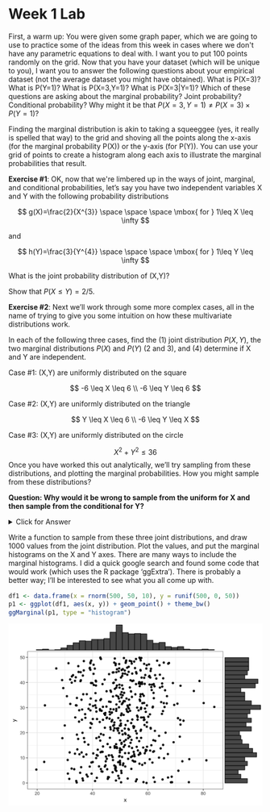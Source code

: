 Week 1 Lab
========================================================



First, a warm up: You were given some graph paper, which we are going to use to practice some of the ideas from this week in cases where we don't have any parametric equations to deal with. I want you to put 100 points randomly on the grid. Now that you have your dataset (which will be unique to you), I want you to answer the following questions about your empirical dataset (not the average dataset you might have obtained). What is P(X=3)? What is P(Y=1)? What is P(X=3,Y=1)? What is P(X=3|Y=1)? Which of these questions are asking about the marginal probability? Joint probability? Conditional probability? Why might it be that $P(X=3,Y=1) \neq P(X=3) \times P(Y=1)$?

Finding the marginal distribution is akin to taking a squeeggee (yes, it really is spelled that way) to the grid and shoving all the points along the x-axis (for the marginal probability P(X)) or the y-axis (for P(Y)). You can use your grid of points to create a histogram along each axis to illustrate the marginal probabilities that result.

**Exercise #1**: OK, now that we're limbered up in the ways of joint, marginal, and conditional probabilities, let’s say you have two independent variables X and Y with the following probability distributions

$$
g(X)=\frac{2}{X^{3}} \space \space \space \mbox{ for } 1\leq X \leq \infty
$$

and

$$
h(Y)=\frac{3}{Y^{4}} \space \space \space \mbox{ for } 1\leq Y \leq \infty
$$

What is the joint probability distribution of (X,Y)?

Show that $P(X\leq Y) = 2/5$.

**Exercise #2**: Next we’ll work through some more complex cases, all in the name of trying to give you some intuition on how these multivariate distributions work.

In each of the following three cases, find the (1) joint distribution $P(X,Y)$, the two marginal distributions $P(X)$ and $P(Y)$ (2 and 3), and (4) determine if X and Y are independent.

Case #1: (X,Y) are uniformly distributed on the square 

$$
-6 \leq X \leq 6 \\
-6 \leq Y \leq 6
$$

Case #2: (X,Y) are uniformly distributed on the triangle 

$$
Y \leq X \leq 6 \\
-6 \leq Y \leq X
$$

Case #3: (X,Y) are uniformly distributed on the circle 

$$
X^2+Y^2 \leq 36
$$
Once you have worked this out analytically, we’ll try sampling from these distributions, and plotting the marginal probabilities. How you might sample from these distributions? 

**Question: Why would it be wrong to sample from the uniform for X and then sample from the conditional for Y?**

<details>
  <summary>Click for Answer</summary>
<span style="color: blueviolet;">
Consider for a moment Case #2, where you are sampling on the lower left hand triangle described. If you sampled using the Unif(-6,6) for X, and then sampled for Y, you would have the same number of points in the X interval (-6,-5) as you do (5,6), but those points would be squished into a tiny wedge on the left hand side of the triangle and spread out on the right hand side, so the *density* of points would be higher on the left hand side and lower on the right hand side, thus violating the goal to have the points spread uniformally in two-dimensional space. 

<div class="figure" style="text-align: center">
<img src="SequentialTriangle.png" alt="The fallacy of sampling sequentially. Figure courtesy of Marija Iloska." width="80%" />
<p class="caption">(\#fig:unnamed-chunk-2)The fallacy of sampling sequentially. Figure courtesy of Marija Iloska.</p>
</div>

This issue comes up in a very important context in ecology. Consider for a moment the following example: You are studying birds and you want to model the number that are either absent from an island, present but not breeding, and present and breeding. You don't know anything about which state a species is in, so you might think that the best approach would be to flip a coin for "Are you present"? And then, conditional on being present, you could flip another coin for "Are you breeding"? This *seems* like a good way to sample from the distribution when you have no information. **But**, the problem is that if you sample 100 times, ~50$\%$ of the samples will be "Absent", 25$\%$ will be "Present but not breeding", and 25$\%$ will be "Present and breeding". So doing two sequential draws gives too much weight (arguably) to the "Absent" state, because if you were to partition the draws evenly between all three possible states, they should all end up with ~33$\%$. This is very analogous to the sequential drawing for X and Y, in that drawing X first, and then Y|X does not actually spread the points out evenly as you would expect.
</span>
</details> 

Write a function to sample from these three joint distributions, and draw 1000 values from the joint distribution. Plot the values, and put the marginal histograms on the X and Y axes. There are many ways to include the marginal histograms. I did a quick google search and found some code that would work (which uses the R package ‘ggExtra’). There is probably a better way; I’ll be interested to see what you all come up with.


```r
df1 <- data.frame(x = rnorm(500, 50, 10), y = runif(500, 0, 50))
p1 <- ggplot(df1, aes(x, y)) + geom_point() + theme_bw()
ggMarginal(p1, type = "histogram")
```

<img src="Week-1-lab_files/figure-html/unnamed-chunk-3-1.png" width="672" />

